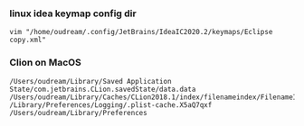 

### linux idea keymap config dir
```shell script
vim "/home/oudream/.config/JetBrains/IdeaIC2020.2/keymaps/Eclipse copy.xml"
``` 

### Clion on MacOS
```shell script
/Users/oudream/Library/Saved Application State/com.jetbrains.CLion.savedState/data.data
/Users/oudream/Library/Caches/CLion2018.1/index/filenameindex/FilenameIndex.storage.values
/Library/Preferences/Logging/.plist-cache.X5aQ7qxf
/Users/oudream/Library/Preferences
```
